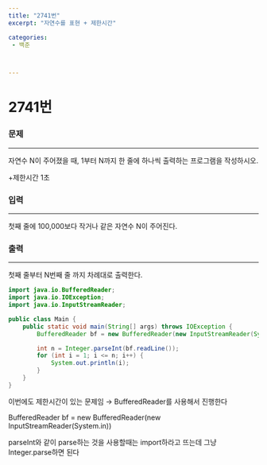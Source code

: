 ```yaml
---
title: "2741번"
excerpt: "자연수를 표현 + 제한시간"

categories:
 - 백준



---
```




# 2741번

### 문제

---

자연수 N이 주어졌을 때, 1부터 N까지 한 줄에 하나씩 출력하는 프로그램을 작성하시오.

+제한시간 1초

### 입력

---

첫째 줄에 100,000보다 작거나 같은 자연수 N이 주어진다.

### 출력

---

첫째 줄부터 N번째 줄 까지 차례대로 출력한다.

```java
import java.io.BufferedReader;
import java.io.IOException;
import java.io.InputStreamReader;

public class Main {
    public static void main(String[] args) throws IOException {
        BufferedReader bf = new BufferedReader(new InputStreamReader(System.in));

        int n = Integer.parseInt(bf.readLine());
        for (int i = 1; i <= n; i++) {
            System.out.println(i);
        }
    }
}

```

이번에도 제한시간이 있는 문제임 → BufferedReader를 사용해서 진행한다

BufferedReader bf = new BufferedReader(new InputStreamReader(System.in))

parseInt와 같이 parse하는 것을 사용할때는 import하라고 뜨는데 그냥 Integer.parse하면 된다